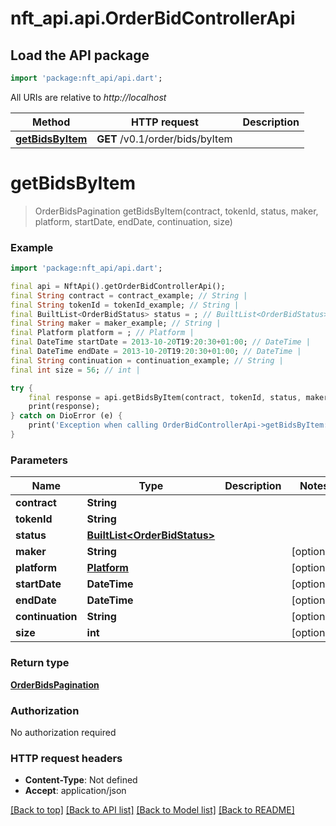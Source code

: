 # nft_api.api.OrderBidControllerApi

## Load the API package
```dart
import 'package:nft_api/api.dart';
```

All URIs are relative to *http://localhost*

Method | HTTP request | Description
------------- | ------------- | -------------
[**getBidsByItem**](OrderBidControllerApi.md#getbidsbyitem) | **GET** /v0.1/order/bids/byItem | 


# **getBidsByItem**
> OrderBidsPagination getBidsByItem(contract, tokenId, status, maker, platform, startDate, endDate, continuation, size)



### Example
```dart
import 'package:nft_api/api.dart';

final api = NftApi().getOrderBidControllerApi();
final String contract = contract_example; // String | 
final String tokenId = tokenId_example; // String | 
final BuiltList<OrderBidStatus> status = ; // BuiltList<OrderBidStatus> | 
final String maker = maker_example; // String | 
final Platform platform = ; // Platform | 
final DateTime startDate = 2013-10-20T19:20:30+01:00; // DateTime | 
final DateTime endDate = 2013-10-20T19:20:30+01:00; // DateTime | 
final String continuation = continuation_example; // String | 
final int size = 56; // int | 

try {
    final response = api.getBidsByItem(contract, tokenId, status, maker, platform, startDate, endDate, continuation, size);
    print(response);
} catch on DioError (e) {
    print('Exception when calling OrderBidControllerApi->getBidsByItem: $e\n');
}
```

### Parameters

Name | Type | Description  | Notes
------------- | ------------- | ------------- | -------------
 **contract** | **String**|  | 
 **tokenId** | **String**|  | 
 **status** | [**BuiltList&lt;OrderBidStatus&gt;**](OrderBidStatus.md)|  | 
 **maker** | **String**|  | [optional] 
 **platform** | [**Platform**](.md)|  | [optional] 
 **startDate** | **DateTime**|  | [optional] 
 **endDate** | **DateTime**|  | [optional] 
 **continuation** | **String**|  | [optional] 
 **size** | **int**|  | [optional] 

### Return type

[**OrderBidsPagination**](OrderBidsPagination.md)

### Authorization

No authorization required

### HTTP request headers

 - **Content-Type**: Not defined
 - **Accept**: application/json

[[Back to top]](#) [[Back to API list]](../README.md#documentation-for-api-endpoints) [[Back to Model list]](../README.md#documentation-for-models) [[Back to README]](../README.md)

